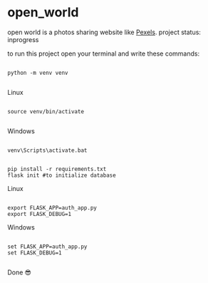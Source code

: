 # open_world
open world is a photos sharing website like [Pexels](https://www.pexels.com).
project status: inprogress

to run this project open your terminal and write these commands:
```

python -m venv venv


```

Linux
```

source venv/bin/activate


```

Windows
```

venv\Scripts\activate.bat

```
```

pip install -r requirements.txt
flask init #to initialize database

```

Linux
```

export FLASK_APP=auth_app.py
export FLASK_DEBUG=1

```

Windows
```

set FLASK_APP=auth_app.py
set FLASK_DEBUG=1 


```

Done 😎